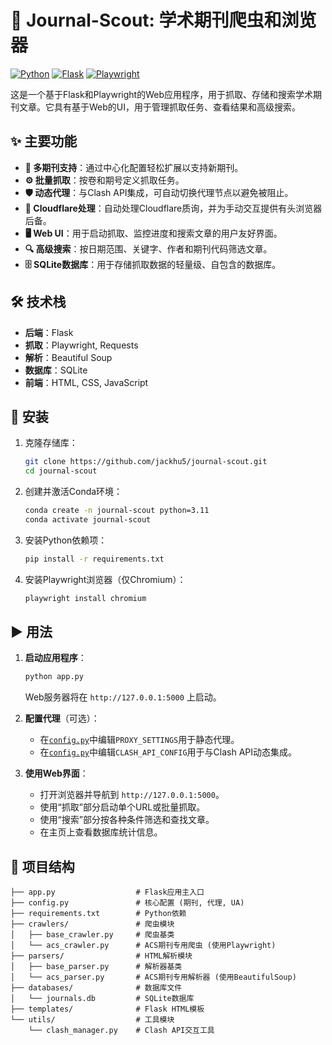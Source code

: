 # 🧪 Journal-Scout: 学术期刊爬虫和浏览器

[![Python](https://img.shields.io/badge/Python-3.11-blue?style=for-the-badge&logo=python)](https://www.python.org/)
[![Flask](https://img.shields.io/badge/Flask-2.x-black?style=for-the-badge&logo=flask)](https://flask.palletsprojects.com/)
[![Playwright](https://img.shields.io/badge/Playwright-1.2x-green?style=for-the-badge&logo=playwright)](https://playwright.dev/)

这是一个基于Flask和Playwright的Web应用程序，用于抓取、存储和搜索学术期刊文章。它具有基于Web的UI，用于管理抓取任务、查看结果和高级搜索。

## ✨ 主要功能

*   **📰 多期刊支持**：通过中心化配置轻松扩展以支持新期刊。
*   **⚙️ 批量抓取**：按卷和期号定义抓取任务。
*   **🛡️ 动态代理**：与Clash API集成，可自动切换代理节点以避免被阻止。
*   **🤖 Cloudflare处理**：自动处理Cloudflare质询，并为手动交互提供有头浏览器后备。
*   **🖥️ Web UI**：用于启动抓取、监控进度和搜索文章的用户友好界面。
*   **🔍 高级搜索**：按日期范围、关键字、作者和期刊代码筛选文章。
*   **🗄️ SQLite数据库**：用于存储抓取数据的轻量级、自包含的数据库。

## 🛠️ 技术栈

*   **后端**：Flask
*   **抓取**：Playwright, Requests
*   **解析**：Beautiful Soup
*   **数据库**：SQLite
*   **前端**：HTML, CSS, JavaScript

## 🚀 安装

1.  克隆存储库：
    ```bash
    git clone https://github.com/jackhu5/journal-scout.git
    cd journal-scout
    ```

2.  创建并激活Conda环境：
    ```bash
    conda create -n journal-scout python=3.11
    conda activate journal-scout
    ```

3.  安装Python依赖项：
    ```bash
    pip install -r requirements.txt
    ```

4.  安装Playwright浏览器（仅Chromium）：
    ```bash
    playwright install chromium
    ```

## ▶️ 用法

1.  **启动应用程序**：
    ```bash
    python app.py
    ```
    Web服务器将在 `http://127.0.0.1:5000` 上启动。

2.  **配置代理**（可选）：
    *   在[`config.py`](config.py:97)中编辑`PROXY_SETTINGS`用于静态代理。
    *   在[`config.py`](config.py:106)中编辑`CLASH_API_CONFIG`用于与Clash API动态集成。

3.  **使用Web界面**：
    *   打开浏览器并导航到 `http://127.0.0.1:5000`。
    *   使用“抓取”部分启动单个URL或批量抓取。
    *   使用“搜索”部分按各种条件筛选和查找文章。
    *   在主页上查看数据库统计信息。

## 📂 项目结构
```
├── app.py                  # Flask应用主入口
├── config.py               # 核心配置 (期刊, 代理, UA)
├── requirements.txt        # Python依赖
├── crawlers/               # 爬虫模块
│   ├── base_crawler.py     # 爬虫基类
│   └── acs_crawler.py      # ACS期刊专用爬虫 (使用Playwright)
├── parsers/                # HTML解析模块
│   ├── base_parser.py      # 解析器基类
│   └── acs_parser.py       # ACS期刊专用解析器 (使用BeautifulSoup)
├── databases/              # 数据库文件
│   └── journals.db         # SQLite数据库
├── templates/              # Flask HTML模板
└── utils/                  # 工具模块
    └── clash_manager.py    # Clash API交互工具
